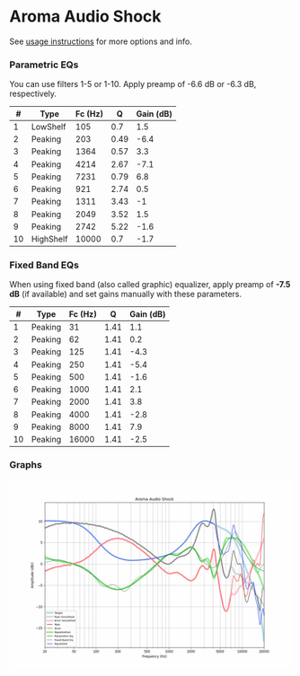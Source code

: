 # Aroma Audio Shock
See [usage instructions](https://github.com/jaakkopasanen/AutoEq#usage) for more options and info.

### Parametric EQs
You can use filters 1-5 or 1-10. Apply preamp of -6.6 dB or -6.3 dB, respectively.

|   # | Type      |   Fc (Hz) |    Q |   Gain (dB) |
|-----|-----------|-----------|------|-------------|
|   1 | LowShelf  |       105 | 0.7  |         1.5 |
|   2 | Peaking   |       203 | 0.49 |        -6.4 |
|   3 | Peaking   |      1364 | 0.57 |         3.3 |
|   4 | Peaking   |      4214 | 2.67 |        -7.1 |
|   5 | Peaking   |      7231 | 0.79 |         6.8 |
|   6 | Peaking   |       921 | 2.74 |         0.5 |
|   7 | Peaking   |      1311 | 3.43 |        -1   |
|   8 | Peaking   |      2049 | 3.52 |         1.5 |
|   9 | Peaking   |      2742 | 5.22 |        -1.6 |
|  10 | HighShelf |     10000 | 0.7  |        -1.7 |

### Fixed Band EQs
When using fixed band (also called graphic) equalizer, apply preamp of **-7.5 dB** (if available) and set gains manually with these parameters.

|   # | Type    |   Fc (Hz) |    Q |   Gain (dB) |
|-----|---------|-----------|------|-------------|
|   1 | Peaking |        31 | 1.41 |         1.1 |
|   2 | Peaking |        62 | 1.41 |         0.2 |
|   3 | Peaking |       125 | 1.41 |        -4.3 |
|   4 | Peaking |       250 | 1.41 |        -5.4 |
|   5 | Peaking |       500 | 1.41 |        -1.6 |
|   6 | Peaking |      1000 | 1.41 |         2.1 |
|   7 | Peaking |      2000 | 1.41 |         3.8 |
|   8 | Peaking |      4000 | 1.41 |        -2.8 |
|   9 | Peaking |      8000 | 1.41 |         7.9 |
|  10 | Peaking |     16000 | 1.41 |        -2.5 |

### Graphs
![](./Aroma%20Audio%20Shock.png)
